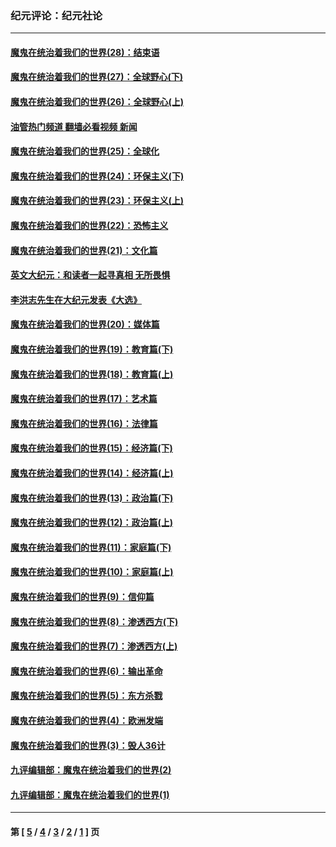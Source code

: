 ### 纪元评论：纪元社论
---
#### [魔鬼在统治着我们的世界(28)：结束语](../../pages/nsc422/n10936246.md?06180330) 
#### [魔鬼在统治着我们的世界(27)：全球野心(下)](../../pages/nsc422/n10928319.md?06180330) 
#### [魔鬼在统治着我们的世界(26)：全球野心(上)](../../pages/nsc422/n10900318.md?06180330) 
#### [油管热门频道 翻墙必看视频 新闻](ok?06180330)
#### [魔鬼在统治着我们的世界(25)：全球化](../../pages/nsc422/n10788205.md?06180330) 
#### [魔鬼在统治着我们的世界(24)：环保主义(下)](../../pages/nsc422/n10695307.md?06180330) 
#### [魔鬼在统治着我们的世界(23)：环保主义(上)](../../pages/nsc422/n10688613.md?06180330) 
#### [魔鬼在统治着我们的世界(22)：恐怖主义](../../pages/nsc422/n10614727.md?06180330) 
#### [魔鬼在统治着我们的世界(21)：文化篇](../../pages/nsc422/n10597706.md?06180330) 
#### [英文大纪元：和读者一起寻真相 无所畏惧](../../pages/nsc422/n12542027.md?06180330) 
#### [李洪志先生在大纪元发表《大选》](../../pages/nsc422/n12534746.md?06180330) 
#### [魔鬼在统治着我们的世界(20)：媒体篇](../../pages/nsc422/n10586579.md?06180330) 
#### [魔鬼在统治着我们的世界(19)：教育篇(下)](../../pages/nsc422/n10564808.md?06180330) 
#### [魔鬼在统治着我们的世界(18)：教育篇(上)](../../pages/nsc422/n10526970.md?06180330) 
#### [魔鬼在统治着我们的世界(17)：艺术篇](../../pages/nsc422/n10499093.md?06180330) 
#### [魔鬼在统治着我们的世界(16)：法律篇](../../pages/nsc422/n10485969.md?06180330) 
#### [魔鬼在统治着我们的世界(15)：经济篇(下)](../../pages/nsc422/n10469975.md?06180330) 
#### [魔鬼在统治着我们的世界(14)：经济篇(上)](../../pages/nsc422/n10457370.md?06180330) 
#### [魔鬼在统治着我们的世界(13)：政治篇(下)](../../pages/nsc422/n10448270.md?06180330) 
#### [魔鬼在统治着我们的世界(12)：政治篇(上)](../../pages/nsc422/n10444576.md?06180330) 
#### [魔鬼在统治着我们的世界(11)：家庭篇(下)](../../pages/nsc422/n10440961.md?06180330) 
#### [魔鬼在统治着我们的世界(10)：家庭篇(上)](../../pages/nsc422/n10435448.md?06180330) 
#### [魔鬼在统治着我们的世界(9)：信仰篇](../../pages/nsc422/n10432159.md?06180330) 
#### [魔鬼在统治着我们的世界(8)：渗透西方(下)](../../pages/nsc422/n10429603.md?06180330) 
#### [魔鬼在统治着我们的世界(7)：渗透西方(上)](../../pages/nsc422/n10426013.md?06180330) 
#### [魔鬼在统治着我们的世界(6)：输出革命](../../pages/nsc422/n10421536.md?06180330) 
#### [魔鬼在统治着我们的世界(5)：东方杀戮](../../pages/nsc422/n10417707.md?06180330) 
#### [魔鬼在统治着我们的世界(4)：欧洲发端](../../pages/nsc422/n10414890.md?06180330) 
#### [魔鬼在统治着我们的世界(3)：毁人36计](../../pages/nsc422/n10411583.md?06180330) 
#### [九评编辑部：魔鬼在统治着我们的世界(2)](../../pages/nsc422/n10410036.md?06180330) 
#### [九评编辑部：魔鬼在统治着我们的世界(1)](../../pages/nsc422/n10406825.md?06180330) 

---
#### 第 [ [5](./5.md?06180330) / [4](./4.md?06180330) / [3](./3.md?06180330) / [2](./2.md?06180330) / [1](./1.md?06180330) ] 页
